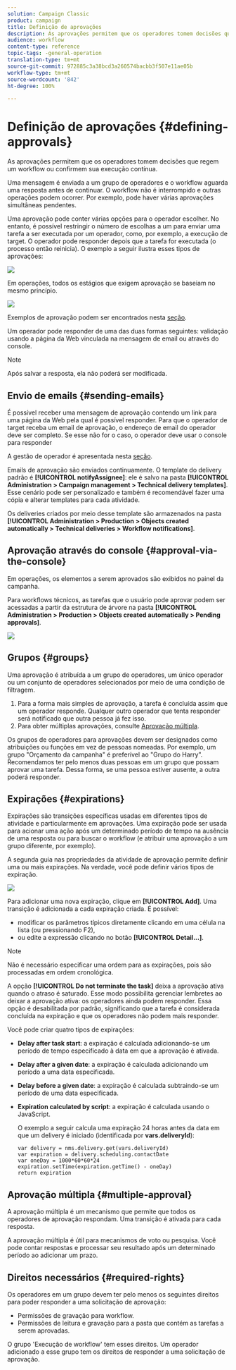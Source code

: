 ```yaml
---
solution: Campaign Classic
product: campaign
title: Definição de aprovações
description: As aprovações permitem que os operadores tomem decisões que regem um fluxo de trabalho ou confirmem sua execução contínua
audience: workflow
content-type: reference
topic-tags: -general-operation
translation-type: tm+mt
source-git-commit: 972885c3a38bcd3a260574bacbb3f507e11ae05b
workflow-type: tm+mt
source-wordcount: '842'
ht-degree: 100%

---
```



# Definição de aprovações {#defining-approvals}

As aprovações permitem que os operadores tomem decisões que regem um workflow ou confirmem sua execução contínua.

Uma mensagem é enviada a um grupo de operadores e o workflow aguarda uma resposta antes de continuar. O workflow não é interrompido e outras operações podem ocorrer. Por exemplo, pode haver várias aprovações simultâneas pendentes.

Uma aprovação pode conter várias opções para o operador escolher. No entanto, é possível restringir o número de escolhas a um para enviar uma tarefa a ser executada por um operador, como, por exemplo, a execução de target. O operador pode responder depois que a tarefa for executada (o processo então reinicia). O exemplo a seguir ilustra esses tipos de aprovações:

![](assets/validation-1.png)

Em operações, todos os estágios que exigem aprovação se baseiam no mesmo princípio.

![](assets/validation-1-in-op.png)

Exemplos de aprovação podem ser encontrados nesta [seção](../../campaign/using/marketing-campaign-approval.md#checking-and-approving-deliveries).

Um operador pode responder de uma das duas formas seguintes: validação usando a página da Web vinculada na mensagem de email ou através do console.

>[!NOTE]
>
>Após salvar a resposta, ela não poderá ser modificada.

## Envio de emails {#sending-emails}

É possível receber uma mensagem de aprovação contendo um link para uma página da Web pela qual é possível responder. Para que o operador de target receba um email de aprovação, o endereço de email do operador deve ser completo. Se esse não for o caso, o operador deve usar o console para responder

A gestão de operador é apresentada nesta [seção](../../platform/using/access-management.md).

Emails de aprovação são enviados continuamente. O template do delivery padrão é **[!UICONTROL notifyAssignee]**: ele é salvo na pasta **[!UICONTROL Administration > Campaign management > Technical delivery templates]**. Esse cenário pode ser personalizado e também é recomendável fazer uma cópia e alterar templates para cada atividade.

Os deliveries criados por meio desse template são armazenados na pasta **[!UICONTROL Administration > Production > Objects created automatically > Technical deliveries > Workflow notifications]**.

## Aprovação através do console {#approval-via-the-console}

Em operações, os elementos a serem aprovados são exibidos no painel da campanha.

Para workflows técnicos, as tarefas que o usuário pode aprovar podem ser acessadas a partir da estrutura de árvore na pasta **[!UICONTROL Administration > Production > Objects created automatically > Pending approvals]**.

![](assets/validation-node.png)

## Grupos {#groups}

Uma aprovação é atribuída a um grupo de operadores, um único operador ou um conjunto de operadores selecionados por meio de uma condição de filtragem.

1. Para a forma mais simples de aprovação, a tarefa é concluída assim que um operador responde. Qualquer outro operador que tenta responder será notificado que outra pessoa já fez isso.
1. Para obter múltiplas aprovações, consulte [Aprovação múltipla](#multiple-approval).

Os grupos de operadores para aprovações devem ser designados como atribuições ou funções em vez de pessoas nomeadas. Por exemplo, um grupo &quot;Orçamento da campanha&quot; é preferível ao &quot;Grupo do Harry&quot;. Recomendamos ter pelo menos duas pessoas em um grupo que possam aprovar uma tarefa. Dessa forma, se uma pessoa estiver ausente, a outra poderá responder.

## Expirações {#expirations}

Expirações são transições específicas usadas em diferentes tipos de atividade e particularmente em aprovações. Uma expiração pode ser usada para acionar uma ação após um determinado período de tempo na ausência de uma resposta ou para buscar o workflow (e atribuir uma aprovação a um grupo diferente, por exemplo).

A segunda guia nas propriedades da atividade de aprovação permite definir uma ou mais expirações. Na verdade, você pode definir vários tipos de expiração.

![](assets/expiration.png)

Para adicionar uma nova expiração, clique em **[!UICONTROL Add]**. Uma transição é adicionada a cada expiração criada. É possível:

* modificar os parâmetros típicos diretamente clicando em uma célula na lista (ou pressionando F2),
* ou edite a expressão clicando no botão **[!UICONTROL Detail...]**.

>[!NOTE]
>
>Não é necessário especificar uma ordem para as expirações, pois são processadas em ordem cronológica.

A opção **[!UICONTROL Do not terminate the task]** deixa a aprovação ativa quando o atraso é saturado. Esse modo possibilita gerenciar lembretes ao deixar a aprovação ativa: os operadores ainda podem responder. Essa opção é desabilitada por padrão, significando que a tarefa é considerada concluída na expiração e que os operadores não podem mais responder.

Você pode criar quatro tipos de expirações:

* **Delay after task start**: a expiração é calculada adicionando-se um período de tempo especificado à data em que a aprovação é ativada.
* **Delay after a given date**: a expiração é calculada adicionando um período a uma data especificada. 
* **Delay before a given date**: a expiração é calculada subtraindo-se um período de uma data especificada. 
* **Expiration calculated by script**: a expiração é calculada usando o JavaScript.

   O exemplo a seguir calcula uma expiração 24 horas antes da data em que um delivery é iniciado (identificada por **vars.deliveryId**):

   ```
   var delivery = nms.delivery.get(vars.deliveryId)
   var expiration = delivery.scheduling.contactDate
   var oneDay = 1000*60*60*24
   expiration.setTime(expiration.getTime() - oneDay)
   return expiration
   ```

## Aprovação múltipla {#multiple-approval}

A aprovação múltipla é um mecanismo que permite que todos os operadores de aprovação respondam. Uma transição é ativada para cada resposta.

A aprovação múltipla é útil para mecanismos de voto ou pesquisa. Você pode contar respostas e processar seu resultado após um determinado período ao adicionar um prazo.

## Direitos necessários {#required-rights}

Os operadores em um grupo devem ter pelo menos os seguintes direitos para poder responder a uma solicitação de aprovação:

* Permissões de gravação para workflow.
* Permissões de leitura e gravação para a pasta que contém as tarefas a serem aprovadas.

O grupo &#39;Execução de workflow&#39; tem esses direitos. Um operador adicionado a esse grupo tem os direitos de responder a uma solicitação de aprovação.
